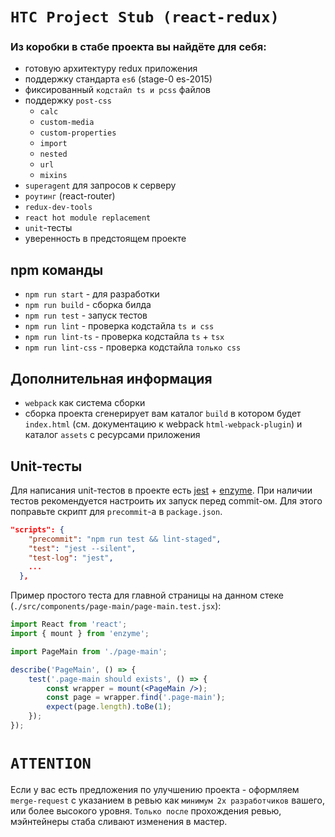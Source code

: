 # `HTC Project Stub (react-redux)`

### Из коробки в стабе проекта вы найдёте для себя:

* готовую архитектуру redux приложения
* поддержку стандарта `es6` (stage-0 es-2015)
*  фиксированный `кодстайл ts и pcss` файлов
*  поддержку `post-css`
    - `calc`
    - `custom-media`
    - `custom-properties`
    - `import`
    - `nested`
    - `url`
    - `mixins`
* `superagent` для запросов к серверу
* `роутинг` (react-router)
* `redux-dev-tools`
* `react hot module replacement`
* `unit`-тесты
* уверенность в предстоящем проекте

## npm команды
- `npm run start` - для разработки
- `npm run build` - сборка билда
- `npm run test` - запуск тестов
- `npm run lint` - проверка кодстайла `ts и css`
- `npm run lint-ts` - проверка кодстайла `ts` + `tsx`
- `npm run lint-css` - проверка кодстайла `только css`

## Дополнительная информация
- `webpack` как система сборки
- сборка проекта сгенерирует вам каталог `build` в котором будет `index.html` (см. документацию к webpack `html-webpack-plugin`) и каталог `assets` с ресурсами приложения

## Unit-тесты
Для написания unit-тестов в проекте есть [jest](https://jestjs.io/docs/en/getting-started) + [enzyme](http://airbnb.io/enzyme/docs/api/).
При наличии тестов рекомендуется настроить их запуск перед commit-ом. Для этого поправьте скрипт для `precommit`-а в `package.json`.
```json
"scripts": {
    "precommit": "npm run test && lint-staged",
    "test": "jest --silent",
    "test-log": "jest",
    ...
  },
```
Пример простого теста для главной страницы на данном стеке (`./src/components/page-main/page-main.test.jsx`):
```jsx
import React from 'react';
import { mount } from 'enzyme';

import PageMain from './page-main';

describe('PageMain', () => {
    test('.page-main should exists', () => {
        const wrapper = mount(<PageMain />);
        const page = wrapper.find('.page-main');
        expect(page.length).toBe(1);
    });
});
```

# `ATTENTION`
 Если у вас есть предложения по улучшению проекта - оформляем `merge-request` с указанием в ревью как `минимум 2х разработчиков` вашего, или более высокого уровня.
 `Только после` прохождения ревью, мэйнтейнеры стаба сливают изменения в мастер.

